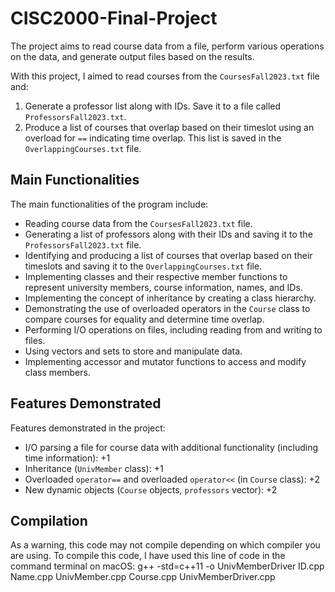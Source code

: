  # CISC2000-Final-Project

The project aims to read course data from a file, perform various operations on the data, and generate output files based on the results. 

With this project, I aimed to read courses from the `CoursesFall2023.txt` file and:
1. Generate a professor list along with IDs. Save it to a file called `ProfessorsFall2023.txt`.
2. Produce a list of courses that overlap based on their timeslot using an overload for `==` indicating time overlap. This list is saved in the `OverlappingCourses.txt` file.

## Main Functionalities

The main functionalities of the program include:
- Reading course data from the `CoursesFall2023.txt` file.
- Generating a list of professors along with their IDs and saving it to the `ProfessorsFall2023.txt` file.
- Identifying and producing a list of courses that overlap based on their timeslots and saving it to the `OverlappingCourses.txt` file.
- Implementing classes and their respective member functions to represent university members, course information, names, and IDs.
- Implementing the concept of inheritance by creating a class hierarchy.
- Demonstrating the use of overloaded operators in the `Course` class to compare courses for equality and determine time overlap.
- Performing I/O operations on files, including reading from and writing to files.
- Using vectors and sets to store and manipulate data.
- Implementing accessor and mutator functions to access and modify class members.

## Features Demonstrated

Features demonstrated in the project:
- I/O parsing a file for course data with additional functionality (including time information): +1
- Inheritance (`UnivMember` class): +1
- Overloaded `operator==` and overloaded `operator<<` (in `Course` class): +2
- New dynamic objects (`Course` objects, `professors` vector): +2

## Compilation

As a warning, this code may not compile depending on which compiler you are using.
To compile this code, I have used this line of code in the command terminal on macOS:
g++ -std=c++11 -o UnivMemberDriver ID.cpp Name.cpp UnivMember.cpp Course.cpp UnivMemberDriver.cpp
